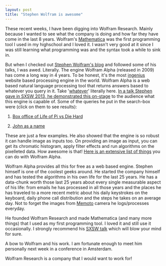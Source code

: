 ```yaml
---
layout: post
title: "Stephen Wolfram is awesome"
---
```


These recent weeks, I have been digging into Wolfram Research. Mainly because I wanted to see what the company is doing and how far they have come in the last 8 years. Wolfram's [Mathematica](http://www.wolfram.com/mathematica/) was the first programming tool I used in my highschool and I loved it. I wasn't very good at it since I was still learning what programming was and the syntax took a while to sink in. 

But when I checked out [Stephen Wolfram's blog](http://blog.stephenwolfram.com/) and followed some of his talks, I was awed. Literally. The engine Wolfram Alpha (released in 2009) has come a long way in 4 years. To be honest, it's the most [ingenius](http://www.wolframalpha.com/examples/) website based processing engine in the world. Wolfram Alpha is a web based natural language processing tool that returns answers based to whatever you query in it. Take '[whatever](http://www.wolframalpha.com/input/?i=am+i+drunk)' literally here. [In a talk Stephen gave in SXSW 2013, he demonstrated this on-stage](http://www.ustream.tv/recorded/29907143) to the audience what this engine is capable of. Some of the queries he put in the search-box were (click on them to see results): 

1) [Box office of Life of Pi vs Die Hard](http://www.wolframalpha.com/input/?i=life+of+pi+box+office+vs+die+hard&a=*DPClash.MovieP.box+office-_*DomesticDailyCumulativeBoxOfficeGross.dflt-&a=*DPClash.MovieE.die+hard-_*AGoodDayToDieHard2013DuneEntertainment-)

2) [John as a name](http://www.wolframalpha.com/input/?i=john+as+a+name)

These are just a few examples. He also showed that the engine is so robust it can handle image as inputs too. On providing an image as input, you can get its chromatic histogram, apply filter effects and run algorithms on the pixelleted data. How awesome is that! [Here is an extensive list of things](http://www.makeuseof.com/tag/10-cool-wolfram-alpha-read-write-english-language/) you can do with Wolfram Alpha.

Wolfram Alpha provides all this for free as a web based engine. Stephen himself is one of the coolest geeks around. He started the company himself and has tested the algorithms in his own life for the last 25 years. He has a data-chunk worth those last 25 years about every single measurable aspect of his life: from emails he has processed in all those years and the places he has traveled to a more recent metric about his daily keystrokes on the keyboard, daily phone call distribution and the steps he takes on an average day. Not to forget the images from [Memoto](http://memoto.com) camera he logs/processes everyday.

He founded Wolfram Research and made Mathematica (and many more things) that I used as my first programming tool. I loved it and still use it occasionally. I strongly recommend his [SXSW talk](http://www.ustream.tv/recorded/29907143) which will blow your mind for sure.

A bow to Wolfram and his work. I am fortunate enough to meet him personally next week in a conference in Amsterdam.

Wolfram Research is a company that I would want to work for! 

